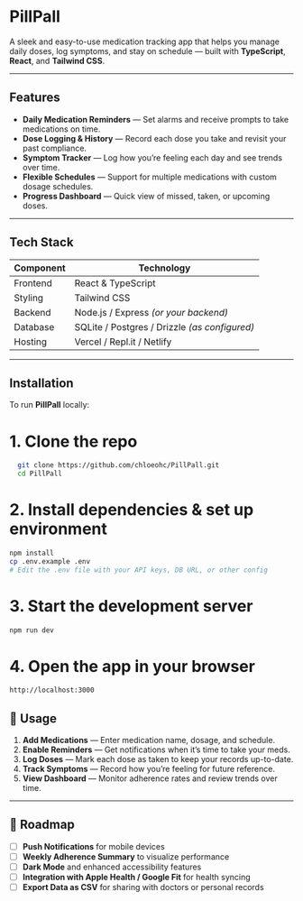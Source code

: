 # PillPall

A sleek and easy-to-use medication tracking app that helps you manage daily doses, log symptoms, and stay on schedule — built with **TypeScript**, **React**, and **Tailwind CSS**.

---

## Features
- **Daily Medication Reminders** — Set alarms and receive prompts to take medications on time.  
- **Dose Logging & History** — Record each dose you take and revisit your past compliance.  
- **Symptom Tracker** — Log how you’re feeling each day and see trends over time.  
- **Flexible Schedules** — Support for multiple medications with custom dosage schedules.  
- **Progress Dashboard** — Quick view of missed, taken, or upcoming doses.  

---

## Tech Stack
| Component  | Technology               |
|------------|--------------------------|
| Frontend   | React & TypeScript       |
| Styling    | Tailwind CSS             |
| Backend    | Node.js / Express *(or your backend)* |
| Database   | SQLite / Postgres / Drizzle *(as configured)* |
| Hosting    | Vercel / Repl.it / Netlify |


---

## Installation
To run **PillPall** locally:

# 1. Clone the repo
```bash
  git clone https://github.com/chloeohc/PillPall.git
  cd PillPall
```
# 2. Install dependencies & set up environment
```bash
npm install
cp .env.example .env
# Edit the .env file with your API keys, DB URL, or other config
```

# 3. Start the development server
```bash
npm run dev
```

# 4. Open the app in your browser
```bash
http://localhost:3000
```

## 📖 Usage
1. **Add Medications** — Enter medication name, dosage, and schedule.  
2. **Enable Reminders** — Get notifications when it’s time to take your meds.  
3. **Log Doses** — Mark each dose as taken to keep your records up-to-date.  
4. **Track Symptoms** — Record how you’re feeling for future reference.  
5. **View Dashboard** — Monitor adherence rates and review trends over time.  

---

## 📅 Roadmap
- [ ] **Push Notifications** for mobile devices  
- [ ] **Weekly Adherence Summary** to visualize performance  
- [ ] **Dark Mode** and enhanced accessibility features  
- [ ] **Integration with Apple Health / Google Fit** for health syncing  
- [ ] **Export Data as CSV** for sharing with doctors or personal records  
